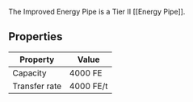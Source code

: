 The Improved Energy Pipe is a Tier II [[Energy Pipe]].

## Properties
|Property|Value|
|--------|-----|
|Capacity|4000 FE|
|Transfer rate|4000 FE/t|